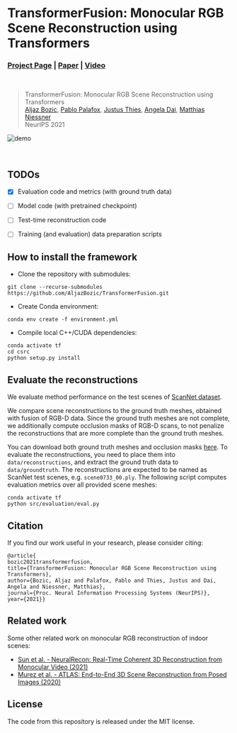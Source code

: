 # TransformerFusion: Monocular RGB Scene Reconstruction using Transformers
### [Project Page](https://aljazbozic.github.io/transformerfusion) | [Paper](https://arxiv.org/pdf/2107.02191.pdf) | [Video](https://www.youtube.com/watch?v=LIpTKYfKSqw)
<br/>

> TransformerFusion: Monocular RGB Scene Reconstruction using Transformers  
> [Aljaz Bozic](https://aljazbozic.github.io), [Pablo Palafox](https://pablopalafox.github.io), [Justus Thies](https://justusthies.github.io), [Angela Dai](https://www.3dunderstanding.org/index.html), [Matthias Niessner](https://www.niessnerlab.org)  
> NeurIPS 2021

![demo](assets/transformerfusion-demo.gif)

<br/>


## TODOs
- [x] Evaluation code and metrics (with ground truth data)
- [ ] Model code (with pretrained checkpoint)
- [ ] Test-time reconstruction code
- [ ] Training (and evaluation) data preparation scripts


## How to install the framework

- Clone the repository with submodules:
```
git clone --recurse-submodules https://github.com/AljazBozic/TransformerFusion.git
```

- Create Conda environment:
```
conda env create -f environment.yml
```

- Compile local C++/CUDA dependencies:
```
conda activate tf
cd csrc
python setup.py install
```


## Evaluate the reconstructions

We evaluate method performance on the test scenes of [ScanNet dataset](http://www.scan-net.org). 

We compare scene reconstructions to the ground truth meshes, obtained with fusion of RGB-D data. Since the ground truth meshes are not complete, we additionally compute occlusion masks of RGB-D scans, to not penalize the reconstructions that are more complete than the ground truth meshes. 

You can download both ground truth meshes and occlusion masks [here](https://drive.google.com/file/d/1-nto65_JTNs1vyeHycebidYFyQvE6kt4/view?usp=sharing). To evaluate the reconstructions, you need to place them into `data/reconstructions`, and extract the ground truth data to `data/groundtruth`. The reconstructions are expected to be named as ScanNet test scenes, e.g. `scene0733_00.ply`. The following script computes evaluation metrics over all provided scene meshes:

```
conda activate tf
python src/evaluation/eval.py
```


## Citation
If you find our work useful in your research, please consider citing:

	@article{
    bozic2021transformerfusion,
    title={TransformerFusion: Monocular RGB Scene Reconstruction using Transformers},
    author={Bozic, Aljaz and Palafox, Pablo and Thies, Justus and Dai, Angela and Niessner, Matthias},
    journal={Proc. Neural Information Processing Systems (NeurIPS)},
    year={2021}}       

    

## Related work
Some other related work on monocular RGB reconstruction of indoor scenes:
* [Sun et al. - NeuralRecon: Real-Time Coherent 3D Reconstruction from Monocular Video (2021)](https://github.com/zju3dv/NeuralRecon)
* [Murez et al. - ATLAS: End-to-End 3D Scene Reconstruction from Posed Images (2020)](https://github.com/magicleap/Atlas)


## License

The code from this repository is released under the MIT license.